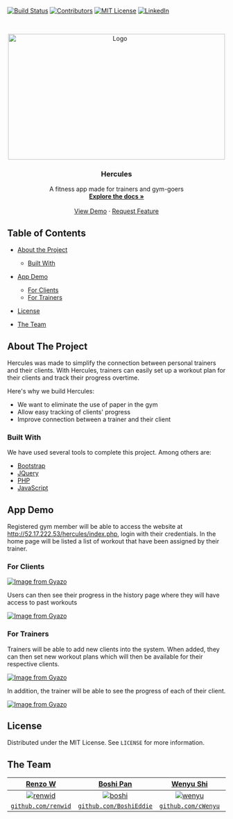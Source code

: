 <!-- PROJECT SHIELDS -->
[![Build Status][build-shield]]()
[![Contributors][contributors-shield]]()
[![MIT License][license-shield]][license-url]
[![LinkedIn][linkedin-shield]][linkedin-url]



<!-- PROJECT LOGO -->
<br />
<p align="center">
  <a href="https://github.com/othneildrew/Best-README-Template">
    <img src="https://i.imgur.com/Hk6Fs7K.png" alt="Logo" width="500" height="290">
  </a>

  <h3 align="center">Hercules</h3>

  <p align="center">
    A fitness app made for trainers and gym-goers
    <br />
    <a href="https://github.com/BoshiEddie/UDP"><strong>Explore the docs »</strong></a>
    <br />
    <br />
    <a href="http://52.17.222.53/hercules/index.php">View Demo</a>
    ·
    <a href="https://github.com/BoshiEddie/UDPissues">Request Feature</a>
  </p>
</p>



<!-- TABLE OF CONTENTS -->
## Table of Contents

* [About the Project](#about-the-project)
  * [Built With](#built-with)
* [App Demo](#demo)
  * [For Clients](#clients)
  * [For Trainers](#trainers)

* [License](#license)
* [The Team](#team)



<!-- ABOUT THE PROJECT -->
## About The Project

Hercules was made to simplify the connection between personal trainers and their clients. With Hercules, trainers can easily set up a workout plan for their clients and track their progress overtime. 

Here's why we build Hercules:
* We want to eliminate the use of paper in the gym
* Allow easy tracking of clients' progress
* Improve connection between a trainer and their client

### Built With
We have used several tools to complete this project. Among others are:
* [Bootstrap](https://getbootstrap.com)
* [JQuery](https://jquery.com)
* [PHP](https://php.net)
* [JavaScript](https://www.javascript.com/)


<!-- App Demo -->
## App Demo

Registered gym member will be able to access the website at http://52.17.222.53/hercules/index.php, login with their credentials.
In the home page will be listed a list of workout that have been assigned by their trainer. 

### For Clients
[![Image from Gyazo](https://i.gyazo.com/c1ad72b2089103ae423af0f98a5b7890.gif)](https://gyazo.com/c1ad72b2089103ae423af0f98a5b7890)

Users can then see their progress in the history page where they will have access to past workouts

[![Image from Gyazo](https://i.gyazo.com/f674b4c53b7214eedd670093bc94d246.gif)](https://gyazo.com/f674b4c53b7214eedd670093bc94d246)

### For Trainers
Trainers will be able to add new clients into the system. When added, they can then set new workout plans which will then be available for their respective clients. 

[![Image from Gyazo](https://i.gyazo.com/568df676581d9adddd65e0cbbf13535d.gif)](https://gyazo.com/568df676581d9adddd65e0cbbf13535d)

In addition, the trainer will be able to see the progress of each of their client.

[![Image from Gyazo](https://i.gyazo.com/d2e26dcc874aca50025f1ecd8b606d52.gif)](https://gyazo.com/d2e26dcc874aca50025f1ecd8b606d52)

<!-- LICENSE -->
## License

Distributed under the MIT License. See `LICENSE` for more information.



<!-- The Team -->
## The Team

| <a href="https://i.imgur.com/8mkpIBh.jpg" target="_blank">**Renzo W**</a> | <a href="https://i.imgur.com/8mkpIBh.jpg" target="_blank">**Boshi Pan**</a> | <a href="https://avatars3.githubusercontent.com/u/45832475?s=400&v=4" target="_blank">**Wenyu Shi**</a> | <a href="https://avatars3.githubusercontent.com/u/45832472?s=400&v=4" target="_blank">**Rob Stewart**</a>
| :---: | :---: | :---: | :---: |
| [![renwid](https://i.imgur.com/8mkpIBh.jpg)](https://github.com/renwid) | [![boshi](https://i.imgur.com/6QYlNFw.jpg)](https://github.com/BoshiEddie) | [![wenyu]()](https://github.com/cWenyu) | [![rob](https://avatars2.githubusercontent.com/u/47249205?s=400&v=4)](https://github.com/StaringPanda) 
| <a href="http://github.com/renwid" target="_blank">`github.com/renwid`</a> | <a href="http://github.com/BoshiEddie" target="_blank">`github.com/BoshiEddie`</a> | <a href="https://github.com/cWenyu" target="_blank">`github.com/cWenyu`</a> | <a href="https://github.com/StaringPanda" target="_blank">`github.com/StaringPanda`</a>

<!-- MARKDOWN LINKS & IMAGES -->
[build-shield]: https://img.shields.io/badge/build-passing-brightgreen.svg?style=flat-square
[contributors-shield]: https://img.shields.io/badge/contributors-1-orange.svg?style=flat-square
[license-shield]: https://img.shields.io/badge/license-MIT-blue.svg?style=flat-square
[license-url]: https://choosealicense.com/licenses/mit
[linkedin-shield]: https://img.shields.io/badge/-LinkedIn-black.svg?style=flat-square&logo=linkedin&colorB=555
[linkedin-url]: https://linkedin.com/in/othneildrew
[product-screenshot]: https://raw.githubusercontent.com/othneildrew/Best-README-Template/master/screenshot.png
